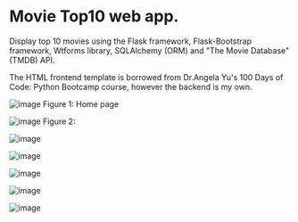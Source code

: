 # Movie Top10 web app. 
Display top 10 movies using the Flask framework, Flask-Bootstrap framework, Wtforms library, SQLAlchemy (ORM) and "The Movie Database" (TMDB) API.

The HTML frontend template is borrowed from Dr.Angela Yu's 100 Days of Code: Python Bootcamp course, however the backend is my own. 





![image](https://user-images.githubusercontent.com/76194492/190506634-f23fbf5f-ce25-405d-a10a-52f0d8a33f40.png)
Figure 1: Home page

![image](https://user-images.githubusercontent.com/76194492/190506716-9f0e6494-563c-4f15-ac78-20670ac3e21d.png)
Figure 2: 


![image](https://user-images.githubusercontent.com/76194492/190507396-d50abc7c-af17-4d07-a693-eb57cf12566c.png)


![image](https://user-images.githubusercontent.com/76194492/190507443-7342c1d7-cf94-4e94-87d5-e603677e63f9.png)


![image](https://user-images.githubusercontent.com/76194492/190507571-17f42c7d-25c5-4b2d-a942-834271efbbe3.png)


![image](https://user-images.githubusercontent.com/76194492/190507638-a4984bef-3950-4f65-a4cb-c70bd42e8b89.png)


![image](https://user-images.githubusercontent.com/76194492/190507673-54f156a7-42d1-4bf6-9fbd-a33caa4d5d09.png)
